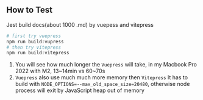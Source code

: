 ## How to Test

Jest build docs(about 1000 .md) by vuepess and vitepress

```bash
# first try vuepress
npm run build:vupress
# then try vitepress
npm run build:vitepress
```

1. You will see how much longer the `Vuepress` will take, in my Macbook Pro 2022 with M2, 13~14min vs 60~70s
2. `Vuepress` also use much much more memory then `Vitepress`
It has to build with `NODE_OPTIONS=--max_old_space_size=20480`, otherwise node process will exit by JavaScript heap out of memory 